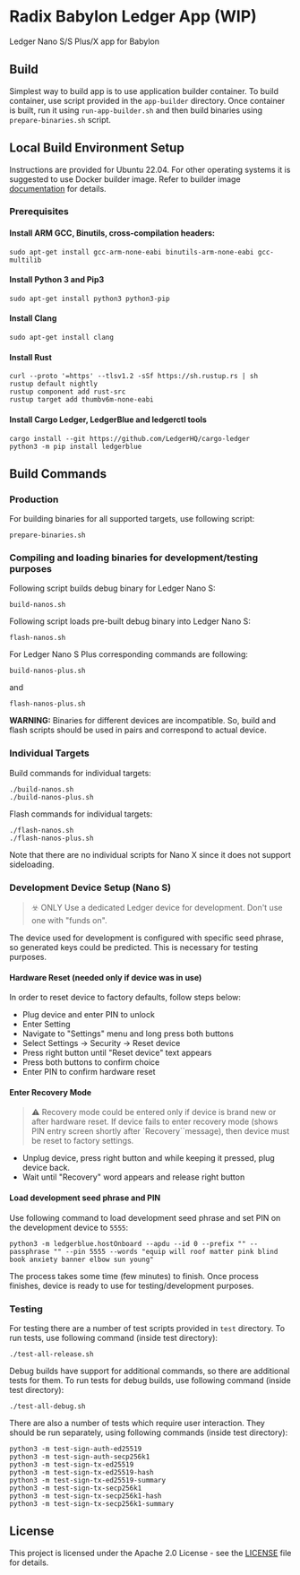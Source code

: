 # Radix Babylon Ledger App (WIP)

Ledger Nano S/S Plus/X app for Babylon

## Build

Simplest way to build app is to use application builder container. To build container, use script provided
in the `app-builder` directory. Once container is built, run it using `run-app-builder.sh` and then build
binaries using `prepare-binaries.sh` script.

## Local Build Environment Setup

Instructions are provided for Ubuntu 22.04. For other operating systems it is suggested to use 
Docker builder image. Refer to builder image [documentation](./app-builder/README.md) for details.

### Prerequisites

#### Install ARM GCC, Binutils, cross-compilation headers:

```shell
sudo apt-get install gcc-arm-none-eabi binutils-arm-none-eabi gcc-multilib
```

#### Install Python 3 and Pip3

```shell
sudo apt-get install python3 python3-pip
```

#### Install Clang

```shell
sudo apt-get install clang
```

#### Install Rust

```shell
curl --proto '=https' --tlsv1.2 -sSf https://sh.rustup.rs | sh
rustup default nightly
rustup component add rust-src
rustup target add thumbv6m-none-eabi
```

#### Install Cargo Ledger, LedgerBlue and ledgerctl tools 

```shell
cargo install --git https://github.com/LedgerHQ/cargo-ledger
python3 -m pip install ledgerblue
```

## Build Commands

### Production

For building binaries for all supported targets, use following script:

```shell
prepare-binaries.sh
```

### Compiling and loading binaries for development/testing purposes

Following script builds debug binary for Ledger Nano S:
```shell
build-nanos.sh
```
Following script loads pre-built debug binary into Ledger Nano S:
```shell
flash-nanos.sh
```
For Ledger Nano S Plus corresponding commands are following:
```shell
build-nanos-plus.sh
```
and
```shell
flash-nanos-plus.sh
```
__WARNING:__ Binaries for different devices are incompatible. So, build and flash scripts
should be used in pairs and correspond to actual device.

### Individual Targets

Build commands for individual targets:

```shell
./build-nanos.sh
./build-nanos-plus.sh
```

Flash commands for individual targets:

```shell
./flash-nanos.sh
./flash-nanos-plus.sh
```

Note that there are no individual scripts for Nano X since it does not support sideloading.

### Development Device Setup (Nano S)

> ☣️ ONLY Use a dedicated Ledger device for development. Don't use one with "funds on".

The device used for development is configured with specific seed phrase, so generated keys could be predicted.
This is necessary for testing purposes.

#### Hardware Reset (needed only if device was in use)

In order to reset device to factory defaults, follow steps below:

- Plug device and enter PIN to unlock
- Enter Setting
- Navigate to "Settings" menu and long press both buttons
- Select Settings -> Security -> Reset device
- Press right button until "Reset device" text appears
- Press both buttons to confirm choice
- Enter PIN to confirm hardware reset

#### Enter Recovery Mode

> ⚠️ Recovery mode could be entered only if device is brand new or after hardware reset. If device fails to enter
> recovery mode (shows PIN entry screen shortly after `Recovery``message), then device must be reset to factory settings.️

- Unplug device, press right button and while keeping it pressed, plug device back.
- Wait until "Recovery" word appears and release right button

#### Load development seed phrase and PIN

Use following command to load development seed phrase and set PIN on the development device to `5555`:

```shell
python3 -m ledgerblue.hostOnboard --apdu --id 0 --prefix "" --passphrase "" --pin 5555 --words "equip will roof matter pink blind book anxiety banner elbow sun young"
```

The process takes some time (few minutes) to finish. Once process finishes, device is ready to use for testing/development purposes.

### Testing

For testing there are a number of test scripts provided in `test` directory. 
To run tests, use following command (inside test directory):

```shell
./test-all-release.sh
```
Debug builds have support for additional commands, so there are additional tests for them.
To run tests for debug builds, use following command (inside test directory):

```shell
./test-all-debug.sh
```

There are also a number of tests which require user interaction. They should be run separately,
using following commands (inside test directory):

```shell
python3 -m test-sign-auth-ed25519
python3 -m test-sign-auth-secp256k1
python3 -m test-sign-tx-ed25519
python3 -m test-sign-tx-ed25519-hash
python3 -m test-sign-tx-ed25519-summary
python3 -m test-sign-tx-secp256k1 
python3 -m test-sign-tx-secp256k1-hash
python3 -m test-sign-tx-secp256k1-summary
```

## License

This project is licensed under the Apache 2.0 License - see the [LICENSE](LICENSE) file for details.